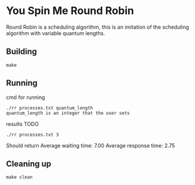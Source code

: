 # You Spin Me Round Robin
Round Robin is a scheduling algorithm, this is an imitation of the scheduling algorithm with variable quantum lengths.

## Building

```shell
make
```

## Running

cmd for running
```shell
./rr processes.txt quantum_length
quantum_length is an integer that the user sets
```

results TODO
```shell
./rr processes.txt 3
```
Should return 
Average waiting time: 7.00
Average response time: 2.75
## Cleaning up

```shell
make clean
```
